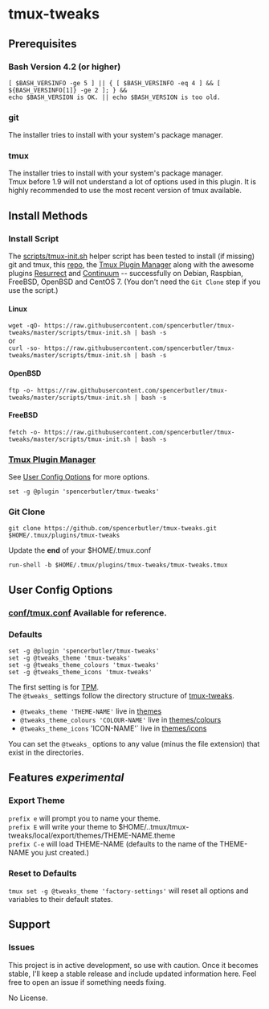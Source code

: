 # tmux-tweaks
## Prerequisites
### Bash Version 4.2 (or higher)
```
[ $BASH_VERSINFO -ge 5 ] || { [ $BASH_VERSINFO -eq 4 ] && [ ${BASH_VERSINFO[1]} -ge 2 ]; } && 
echo $BASH_VERSION is OK. || echo $BASH_VERSION is too old.
```
### git 
The installer tries to install with your system's package manager.
### tmux 
The installer tries to install with your system's package manager.  
Tmux before 1.9 will not understand a lot of options used in this plugin. It is highly recommended to use the most recent version of tmux available.

## Install Methods
### Install Script
The [scripts/tmux-init.sh](scripts/tmux-init.sh) helper script has been tested to install (if missing)
git and tmux, this [repo](../../), the [Tmux Plugin Manager](https://github.com/tmux-plugins/tpm) along with the awesome plugins [Resurrect](https://github.com/tmux-plugins/tmux-resurrect) and [Continuum](https://github.com/tmux-plugins/tmux-continuum) 
-- successfully on Debian, Raspbian, FreeBSD, OpenBSD and CentOS 7. (You don't need the `Git Clone` step if you use the script.)

#### Linux
`wget -qO- https://raw.githubusercontent.com/spencerbutler/tmux-tweaks/master/scripts/tmux-init.sh | bash -s`  
or  
`curl -so- https://raw.githubusercontent.com/spencerbutler/tmux-tweaks/master/scripts/tmux-init.sh | bash -s`

#### OpenBSD
`ftp -o- https://raw.githubusercontent.com/spencerbutler/tmux-tweaks/master/scripts/tmux-init.sh | bash -s`
#### FreeBSD
`fetch -o- https://raw.githubusercontent.com/spencerbutler/tmux-tweaks/master/scripts/tmux-init.sh | bash -s`

### [Tmux Plugin Manager](https://github.com/tmux-plugins/tpm)
See [User Config Options](#user-config-options) for more options.
```
set -g @plugin 'spencerbutler/tmux-tweaks'
```
### Git Clone
```
git clone https://github.com/spencerbutler/tmux-tweaks.git $HOME/.tmux/plugins/tmux-tweaks
```
Update the **end** of your $HOME/.tmux.conf
```
run-shell -b $HOME/.tmux/plugins/tmux-tweaks/tmux-tweaks.tmux
```

## User Config Options
### [conf/tmux.conf](conf/tmux.conf) Available for reference.
### Defaults
```
set -g @plugin 'spencerbutler/tmux-tweaks'
set -g @tweaks_theme 'tmux-tweaks'
set -g @tweaks_theme_colours 'tmux-tweaks'
set -g @tweaks_theme_icons 'tmux-tweaks'
```
The first setting is for [TPM](https://github.com/tmux-plugins/tpm).  
The `@tweaks_` settings follow the directory structure of [tmux-tweaks](../../).
- `@tweaks_theme 'THEME-NAME'` live in [themes](/themes)
- `@tweaks_theme_colours 'COLOUR-NAME'` live in [themes/colours](/themes/colours)
- `@tweaks_theme_icons` 'ICON-NAME'` live in [themes/icons](/themes/icons)  

You can set the `@tweaks_` options to any value (minus the file extension) that exist in the directories. 

## Features *experimental*
### Export Theme
`prefix e` will prompt you to name your theme.  
`prefix E` will write your theme to $HOME/..tmux/tmux-tweaks/local/export/themes/THEME-NAME.theme  
`prefix C-e` will load THEME-NAME (defaults to the name of the THEME-NAME you just created.)  
### Reset to Defaults
`tmux set -g @tweaks_theme 'factory-settings'` will reset all options and variables to their default states.  

## Support
### Issues
This project is in active development, so use with caution. Once it becomes stable, I'll keep a stable release and include
updated information here. Feel free to open an issue if something needs fixing. 

No License. 
